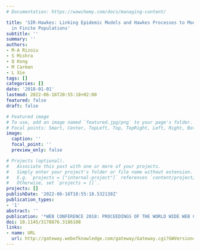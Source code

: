 ```yaml
---
# Documentation: https://wowchemy.com/docs/managing-content/

title: 'SIR-Hawkes: Linking Epidemic Models and Hawkes Processes to Model Diffusions
  in Finite Populations'
subtitle: ''
summary: ''
authors:
- M-A Rizoiu
- S Mishra
- Q Kong
- M Carman
- L Xie
tags: []
categories: []
date: '2018-01-01'
lastmod: 2022-06-16T20:55:18+02:00
featured: false
draft: false

# Featured image
# To use, add an image named `featured.jpg/png` to your page's folder.
# Focal points: Smart, Center, TopLeft, Top, TopRight, Left, Right, BottomLeft, Bottom, BottomRight.
image:
  caption: ''
  focal_point: ''
  preview_only: false

# Projects (optional).
#   Associate this post with one or more of your projects.
#   Simply enter your project's folder or file name without extension.
#   E.g. `projects = ["internal-project"]` references `content/project/deep-learning/index.md`.
#   Otherwise, set `projects = []`.
projects: []
publishDate: '2022-06-16T18:55:18.532138Z'
publication_types:
- '1'
abstract: ''
publication: '*WEB CONFERENCE 2018: PROCEEDINGS OF THE WORLD WIDE WEB CONFERENCE (WWW2018)*'
doi: 10.1145/3178876.3186108
links:
- name: URL
  url: http://gateway.webofknowledge.com/gateway/Gateway.cgi?GWVersion=2&SrcApp=PARTNER_APP&SrcAuth=LinksAMR&KeyUT=WOS:000460379000041&DestLinkType=FullRecord&DestApp=ALL_WOS&UsrCustomerID=1ba7043ffcc86c417c072aa74d649202
---
```

